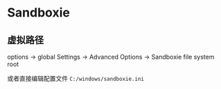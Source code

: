 # Sandboxie

## 虚拟路径

options -> global Settings -> Advanced Options -> Sandboxie file system root

或者直接编辑配置文件 `C:/windows/sandboxie.ini`
